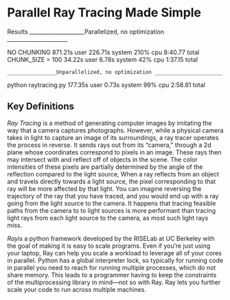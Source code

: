 # Parallel Ray Tracing Made Simple
Results
____________________Parallelized, no optimization ______________________

NO CHUNKING 871.21s user 226.71s system 210% cpu 8:40.77 total
CHUNK_SIZE = 100 34.22s user 6.78s system 42% cpu 1:37.15 total

    ________________Unparallelized, no optimization ______________________
python raytracing.py  177.35s user 0.73s system 99% cpu 2:58.81 total


## Key Definitions
*Ray Tracing* is a method of generating computer images by imitating the way that a camera captures photographs. However, while a physical camera takes in light to capture an image of its surroundings, a ray tracer operates the process in reverse. It sends rays out from its “camera,” through a 2d plane whose coordinates correspond to pixels in an image. These rays then  may intersect with and reflect off of objects in the scene. The color intensities of these pixels are partially determined by the angle of the reflection compared to the light source, When a ray reflects from an object and travels directly towards a light source, the pixel corresponding to that ray will be more affected by that light.  You can imagine reversing the trajectory of the ray that you have traced, and you would end up with a ray going from the light source to the camera. It happens that tracing feasible paths from the camera to to light sources is more performant than tracing light rays from each light source to the camera, as most such light rays miss.

*Ray*is a python framework developed by the RISELab at  UC Berkeley with the goal of making it is easy to scale programs. Even if you’re just using your laptop, Ray can help you scale a workload to leverage all of your cores in parallel. Python has a global interpreter lock, so typically for running code in parallel you need to reach for running multiple processes, which do not share memory. This leads to a programmer having to keep the constraints of the multiprocessing library in mind—not so with Ray. Ray lets you further scale your code to run across multiple machines.
